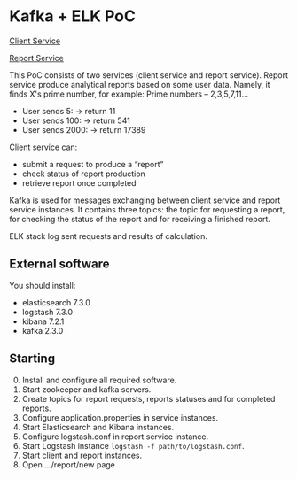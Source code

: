 # Kafka + ELK PoC
[Client Service](https://github.com/p0keT/kafka-client)

[Report Service](https://github.com/p0keT/kafka-elk)

This PoC consists of two services (client service and report service). 
Report service produce analytical reports based on some user data.
Namely, it finds X's prime number, for example:
Prime numbers – 2,3,5,7,11...
* User sends 5: -> return 11
* User sends 100: -> return 541
* User sends 2000: -> return 17389

Client service can:
* submit a request to produce a “report”
* check status of report production
* retrieve report once completed

Kafka is used for messages exchanging between client service and report service instances.
It contains three topics: the topic for requesting a report, for checking the status of the report and for receiving a finished report.

ELK stack log sent requests and results of calculation.



## External software

You should install:
* elasticsearch 7.3.0
* logstash 7.3.0
* kibana 7.2.1
* kafka 2.3.0

## Starting
0. Install and configure all required software.
1. Start zookeeper and kafka servers.
2. Create topics for report requests, reports statuses and for completed reports.
3. Configure application.properties in service instances.
4. Start Elasticsearch and Kibana instances.
5. Configure logstash.conf in report service instance.
6. Start Logstash instance ```logstash -f path/to/logstash.conf```.
7. Start client and report instances.
8. Open .../report/new page
